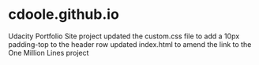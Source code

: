 # cdoole.github.io
Udacity Portfolio Site project
updated the custom.css file to add a 10px padding-top to the header row
updated index.html to amend the link to the One Million Lines project
